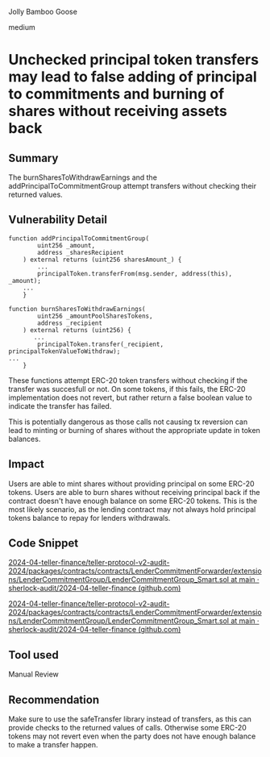 Jolly Bamboo Goose

medium

# Unchecked principal token transfers may lead to false adding of principal to commitments and burning of shares without receiving assets back

## Summary
The burnSharesToWithdrawEarnings and the addPrincipalToCommitmentGroup attempt transfers without checking their returned values.
## Vulnerability Detail

```solidity
function addPrincipalToCommitmentGroup(
        uint256 _amount,
        address _sharesRecipient
    ) external returns (uint256 sharesAmount_) {
        ...
        principalToken.transferFrom(msg.sender, address(this), _amount);
    ...
    }
```

```solidity
function burnSharesToWithdrawEarnings(
        uint256 _amountPoolSharesTokens,
        address _recipient
    ) external returns (uint256) {
       ...
        principalToken.transfer(_recipient, principalTokenValueToWithdraw);
...
    }
```

These functions attempt ERC-20 token transfers without checking if the transfer was succesfull or not. On some tokens, if this fails, the ERC-20 implementation does not revert, but rather return a false boolean value to indicate the transfer has failed.

This is potentially dangerous as those calls not causing tx reversion can lead to minting or burning of shares without the appropriate update in token balances.
## Impact
Users are able to mint shares without providing principal on some ERC-20 tokens.
Users are able to burn shares without receiving principal back if the contract doesn't have enough balance on some ERC-20 tokens. This is the most likely scenario, as the lending contract may not always hold principal tokens balance to repay for lenders withdrawals.
## Code Snippet
[2024-04-teller-finance/teller-protocol-v2-audit-2024/packages/contracts/contracts/LenderCommitmentForwarder/extensions/LenderCommitmentGroup/LenderCommitmentGroup_Smart.sol at main · sherlock-audit/2024-04-teller-finance (github.com)](https://github.com/sherlock-audit/2024-04-teller-finance/blob/main/teller-protocol-v2-audit-2024/packages/contracts/contracts/LenderCommitmentForwarder/extensions/LenderCommitmentGroup/LenderCommitmentGroup_Smart.sol#L396)

[2024-04-teller-finance/teller-protocol-v2-audit-2024/packages/contracts/contracts/LenderCommitmentForwarder/extensions/LenderCommitmentGroup/LenderCommitmentGroup_Smart.sol at main · sherlock-audit/2024-04-teller-finance (github.com)](https://github.com/sherlock-audit/2024-04-teller-finance/blob/main/teller-protocol-v2-audit-2024/packages/contracts/contracts/LenderCommitmentForwarder/extensions/LenderCommitmentGroup/LenderCommitmentGroup_Smart.sol#L307)

## Tool used

Manual Review

## Recommendation
Make sure to use the safeTransfer library instead of transfers, as this can provide checks to the returned values of calls. Otherwise some ERC-20 tokens may not revert even when the party does not have enough balance to make a transfer happen.
